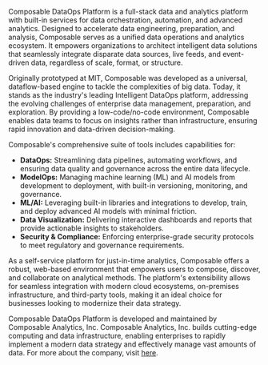 Composable DataOps Platform is a full-stack data and analytics platform with built-in services for data orchestration, automation, and advanced analytics. Designed to accelerate data engineering, preparation, and analysis, Composable serves as a unified data operations and analytics ecosystem. It empowers organizations to architect intelligent data solutions that seamlessly integrate disparate data sources, live feeds, and event-driven data, regardless of scale, format, or structure.

Originally prototyped at MIT, Composable was developed as a universal, dataflow-based engine to tackle the complexities of big data. Today, it stands as the industry's leading Intelligent DataOps platform, addressing the evolving challenges of enterprise data management, preparation, and exploration. By providing a low-code/no-code environment, Composable enables data teams to focus on insights rather than infrastructure, ensuring rapid innovation and data-driven decision-making.

Composable's comprehensive suite of tools includes capabilities for:

- **DataOps:** Streamlining data pipelines, automating workflows, and ensuring data quality and governance across the entire data lifecycle.
- **ModelOps:** Managing machine learning (ML) and AI models from development to deployment, with built-in versioning, monitoring, and governance.
- **ML/AI:** Leveraging built-in libraries and integrations to develop, train, and deploy advanced AI models with minimal friction.
- **Data Visualization:** Delivering interactive dashboards and reports that provide actionable insights to stakeholders.
- **Security & Compliance:** Enforcing enterprise-grade security protocols to meet regulatory and governance requirements.

As a self-service platform for just-in-time analytics, Composable offers a robust, web-based environment that empowers users to compose, discover, and collaborate on analytical methods. The platform's extensibility allows for seamless integration with modern cloud ecosystems, on-premises infrastructure, and third-party tools, making it an ideal choice for businesses looking to modernize their data strategy.

Composable DataOps Platform is developed and maintained by Composable Analytics, Inc. Composable Analytics, Inc. builds cutting-edge computing and data infrastructure, enabling enterprises to rapidly implement a modern data strategy and effectively manage vast amounts of data. For more about the company, visit [here](https://www.composable.ai).

